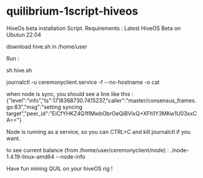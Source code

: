 # quilibrium-1script-hiveos
HiveOs beta installation Script.
Requirements : Latest HiveOS Beta on Ubutun 22.04

download hive.sh in /home/user

Run : 

sh hive.sh

journalctl -u ceremonyclient.service -f --no-hostname -o cat

when node is sync, you should see a line like this :
{"level":"info","ts":1718368730.7415237,"caller":"master/consensus_frames.go:83","msg":"setting syncing target","peer_id":"EiCfYHKZ4Q1flMwbObrOeQiBVlxQ+XFh1Y3MKw1U03xxCA=="}

Node is running as a service, so you can CTRL+C and kill journalctl if you want.

to see current balance (from /home/user/ceremonyclient/node) : ./node-1.4.19-linux-amd64 --node-info

Have fun mining QUIL on your hiveOS rig !
